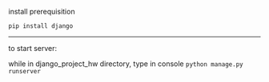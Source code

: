 install prerequisition

`pip install django`

---
to start server:

while in django_project_hw directory, type in console `python manage.py runserver`
